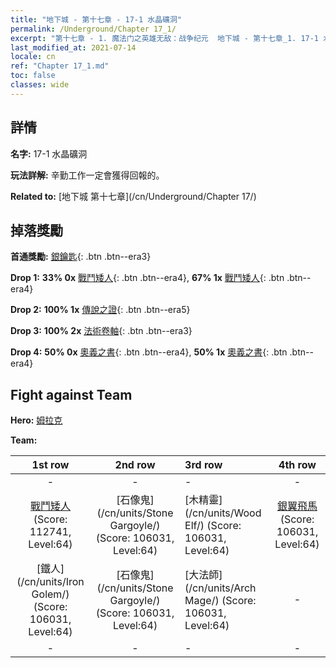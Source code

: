 ```yaml
---
title: "地下城 - 第十七章 - 17-1 水晶礦洞"
permalink: /Underground/Chapter 17_1/
excerpt: "第十七章 - 1. 魔法门之英雄无敌：战争纪元  地下城 - 第十七章_1. 17-1 水晶礦洞"
last_modified_at: 2021-07-14
locale: cn
ref: "Chapter 17_1.md"
toc: false
classes: wide
---
```


## 詳情

 **名字:** 17-1 水晶礦洞

 **玩法詳解:**       辛勤工作一定會獲得回報的。

 **Related to:** [地下城 第十七章](/cn/Underground/Chapter 17/)

## 掉落獎勵

 **首通獎勵:** [銀鑰匙](/cn/Items/con_693/){: .btn .btn--era3}

 **Drop 1:** **33% 0x** [戰鬥矮人](/cn/Items/unt_200/){: .btn .btn--era4}, **67% 1x** [戰鬥矮人](/cn/Items/unt_200/){: .btn .btn--era4}

 **Drop 2:** **100% 1x** [傳說之證](/cn/Items/mat_67/){: .btn .btn--era5}

 **Drop 3:** **100% 2x** [法術卷軸](/cn/Items/con_694/){: .btn .btn--era3}

 **Drop 4:** **50% 0x** [奧義之書](/cn/Items/mat_60/){: .btn .btn--era4}, **50% 1x** [奧義之書](/cn/Items/mat_60/){: .btn .btn--era4}


## Fight against Team
 **Hero:** [姆拉克](/cn/heroes/Mullich/)

 **Team:**


  | 1st row | 2nd row | 3rd row | 4th row |
  |:----:|:----:|:----|:----:|
  | - | - | - | - |
  | [戰鬥矮人](/cn/units/Dwarf/) (Score: 112741, Level:64)  | [石像鬼](/cn/units/Stone Gargoyle/) (Score: 106031, Level:64)  | [木精靈](/cn/units/Wood Elf/) (Score: 106031, Level:64)  | [銀翼飛馬](/cn/units/Pegasus/) (Score: 106031, Level:64)  |
  | [鐵人](/cn/units/Iron Golem/) (Score: 106031, Level:64)  | [石像鬼](/cn/units/Stone Gargoyle/) (Score: 106031, Level:64)  | [大法師](/cn/units/Arch Mage/) (Score: 106031, Level:64)  | - |
  | - | - | - | - |


